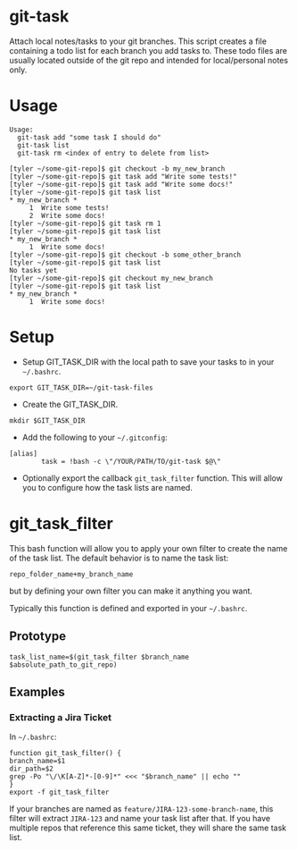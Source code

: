 # git-task
Attach local notes/tasks to your git branches. This script creates a file containing a todo list for
each branch you add tasks to. These todo files are usually located outside of the git repo and
intended for local/personal notes only.

# Usage
```
Usage:
  git-task add "some task I should do"
  git-task list
  git-task rm <index of entry to delete from list>
```

```
[tyler ~/some-git-repo]$ git checkout -b my_new_branch
[tyler ~/some-git-repo]$ git task add "Write some tests!"
[tyler ~/some-git-repo]$ git task add "Write some docs!"
[tyler ~/some-git-repo]$ git task list
* my_new_branch *
     1	Write some tests!
     2	Write some docs!
[tyler ~/some-git-repo]$ git task rm 1
[tyler ~/some-git-repo]$ git task list
* my_new_branch *
     1	Write some docs!
[tyler ~/some-git-repo]$ git checkout -b some_other_branch
[tyler ~/some-git-repo]$ git task list
No tasks yet
[tyler ~/some-git-repo]$ git checkout my_new_branch
[tyler ~/some-git-repo]$ git task list
* my_new_branch *
     1	Write some docs!
```

# Setup
* Setup GIT_TASK_DIR with the local path to save your tasks to in your `~/.bashrc`.
```
export GIT_TASK_DIR=~/git-task-files
```
* Create the GIT_TASK_DIR.
```
mkdir $GIT_TASK_DIR
```
* Add the following to your `~/.gitconfig`:
```
[alias]
        task = !bash -c \"/YOUR/PATH/TO/git-task $@\"
```
* Optionally export the callback `git_task_filter` function. This will allow you to configure how the task lists are named.

# git_task_filter
This bash function will allow you to apply your own filter to create the name of the task list.
The default behavior is to name the task list:
```
repo_folder_name+my_branch_name
```
but by defining your own filter you can make it anything you want.

Typically this function is defined and exported in your `~/.bashrc`.

## Prototype
```
task_list_name=$(git_task_filter $branch_name $absolute_path_to_git_repo)
```

## Examples
### Extracting a Jira Ticket
In `~/.bashrc`:
```
function git_task_filter() {
branch_name=$1
dir_path=$2
grep -Po "\/\K[A-Z]*-[0-9]*" <<< "$branch_name" || echo ""
}
export -f git_task_filter
```

If your branches are named as `feature/JIRA-123-some-branch-name`, this filter will extract
`JIRA-123` and name your task list after that. If you have multiple repos that reference this same
ticket, they will share the same task list.
